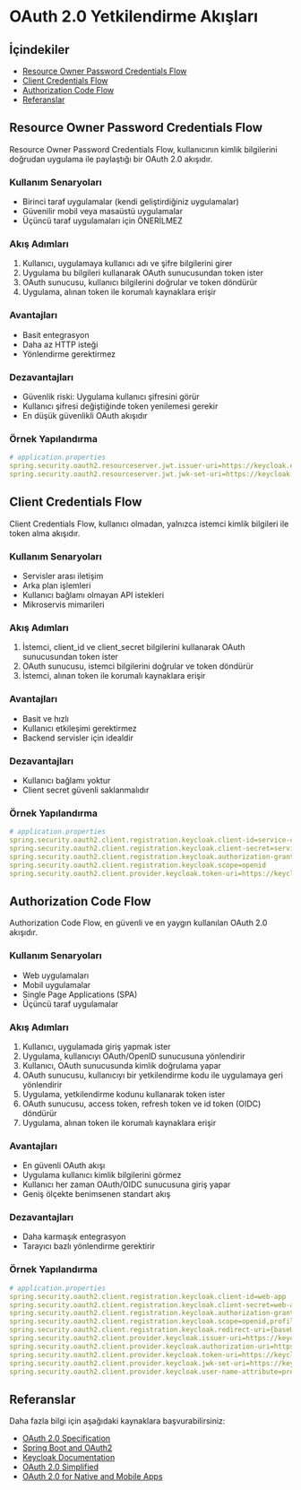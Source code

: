 # OAuth 2.0 Yetkilendirme Akışları

## İçindekiler
- [Resource Owner Password Credentials Flow](#resource-owner-password-credentials-flow)
- [Client Credentials Flow](#client-credentials-flow)
- [Authorization Code Flow](#authorization-code-flow)
- [Referanslar](#referanslar)

## Resource Owner Password Credentials Flow

Resource Owner Password Credentials Flow, kullanıcının kimlik bilgilerini doğrudan uygulama ile paylaştığı bir OAuth 2.0 akışıdır.

### Kullanım Senaryoları
* Birinci taraf uygulamalar (kendi geliştirdiğiniz uygulamalar)
* Güvenilir mobil veya masaüstü uygulamalar
* Üçüncü taraf uygulamaları için ÖNERİLMEZ

### Akış Adımları
1. Kullanıcı, uygulamaya kullanıcı adı ve şifre bilgilerini girer
2. Uygulama bu bilgileri kullanarak OAuth sunucusundan token ister
3. OAuth sunucusu, kullanıcı bilgilerini doğrular ve token döndürür
4. Uygulama, alınan token ile korumalı kaynaklara erişir

### Avantajları
* Basit entegrasyon
* Daha az HTTP isteği
* Yönlendirme gerektirmez

### Dezavantajları
* Güvenlik riski: Uygulama kullanıcı şifresini görür
* Kullanıcı şifresi değiştiğinde token yenilemesi gerekir
* En düşük güvenlikli OAuth akışıdır

### Örnek Yapılandırma
```yaml
# application.properties
spring.security.oauth2.resourceserver.jwt.issuer-uri=https://keycloak.example.com/realms/myrealm
spring.security.oauth2.resourceserver.jwt.jwk-set-uri=https://keycloak.example.com/realms/myrealm/protocol/openid-connect/certs
```

## Client Credentials Flow

Client Credentials Flow, kullanıcı olmadan, yalnızca istemci kimlik bilgileri ile token alma akışıdır.

### Kullanım Senaryoları
* Servisler arası iletişim
* Arka plan işlemleri
* Kullanıcı bağlamı olmayan API istekleri
* Mikroservis mimarileri

### Akış Adımları
1. İstemci, client_id ve client_secret bilgilerini kullanarak OAuth sunucusundan token ister
2. OAuth sunucusu, istemci bilgilerini doğrular ve token döndürür
3. İstemci, alınan token ile korumalı kaynaklara erişir

### Avantajları
* Basit ve hızlı
* Kullanıcı etkileşimi gerektirmez
* Backend servisler için idealdir

### Dezavantajları
* Kullanıcı bağlamı yoktur
* Client secret güvenli saklanmalıdır

### Örnek Yapılandırma
```yaml
# application.properties
spring.security.oauth2.client.registration.keycloak.client-id=service-client
spring.security.oauth2.client.registration.keycloak.client-secret=service-secret
spring.security.oauth2.client.registration.keycloak.authorization-grant-type=client_credentials
spring.security.oauth2.client.registration.keycloak.scope=openid
spring.security.oauth2.client.provider.keycloak.token-uri=https://keycloak.example.com/realms/myrealm/protocol/openid-connect/token
```

## Authorization Code Flow

Authorization Code Flow, en güvenli ve en yaygın kullanılan OAuth 2.0 akışıdır.

### Kullanım Senaryoları
* Web uygulamaları
* Mobil uygulamalar
* Single Page Applications (SPA)
* Üçüncü taraf uygulamalar

### Akış Adımları
1. Kullanıcı, uygulamada giriş yapmak ister
2. Uygulama, kullanıcıyı OAuth/OpenID sunucusuna yönlendirir
3. Kullanıcı, OAuth sunucusunda kimlik doğrulama yapar
4. OAuth sunucusu, kullanıcıyı bir yetkilendirme kodu ile uygulamaya geri yönlendirir
5. Uygulama, yetkilendirme kodunu kullanarak token ister
6. OAuth sunucusu, access token, refresh token ve id token (OIDC) döndürür
7. Uygulama, alınan token ile korumalı kaynaklara erişir

### Avantajları
* En güvenli OAuth akışı
* Uygulama kullanıcı kimlik bilgilerini görmez
* Kullanıcı her zaman OAuth/OIDC sunucusuna giriş yapar
* Geniş ölçekte benimsenen standart akış

### Dezavantajları
* Daha karmaşık entegrasyon
* Tarayıcı bazlı yönlendirme gerektirir

### Örnek Yapılandırma
```yaml
# application.properties
spring.security.oauth2.client.registration.keycloak.client-id=web-app
spring.security.oauth2.client.registration.keycloak.client-secret=web-app-secret
spring.security.oauth2.client.registration.keycloak.authorization-grant-type=authorization_code
spring.security.oauth2.client.registration.keycloak.scope=openid,profile,email
spring.security.oauth2.client.registration.keycloak.redirect-uri={baseUrl}/login/oauth2/code/{registrationId}
spring.security.oauth2.client.provider.keycloak.issuer-uri=https://keycloak.example.com/realms/myrealm
spring.security.oauth2.client.provider.keycloak.authorization-uri=https://keycloak.example.com/realms/myrealm/protocol/openid-connect/auth
spring.security.oauth2.client.provider.keycloak.token-uri=https://keycloak.example.com/realms/myrealm/protocol/openid-connect/token
spring.security.oauth2.client.provider.keycloak.jwk-set-uri=https://keycloak.example.com/realms/myrealm/protocol/openid-connect/certs
spring.security.oauth2.client.provider.keycloak.user-name-attribute=preferred_username
```

## Referanslar

Daha fazla bilgi için aşağıdaki kaynaklara başvurabilirsiniz:

* [OAuth 2.0 Specification](https://oauth.net/2/)
* [Spring Boot and OAuth2](https://spring.io/guides/tutorials/spring-boot-oauth2/)
* [Keycloak Documentation](https://www.keycloak.org/documentation)
* [OAuth 2.0 Simplified](https://www.oauth.com/)
* [OAuth 2.0 for Native and Mobile Apps](https://datatracker.ietf.org/doc/html/rfc8252)
